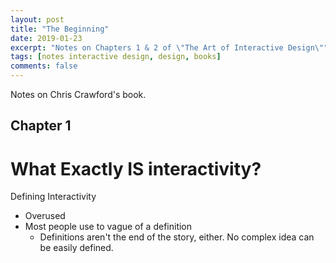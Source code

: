 ```yaml
---
layout: post
title: "The Beginning"
date: 2019-01-23
excerpt: "Notes on Chapters 1 & 2 of \"The Art of Interactive Design\""
tags: [notes interactive design, design, books]
comments: false
---
```


Notes on Chris Crawford's book.

## Chapter 1
# What Exactly IS interactivity?

Defining Interactivity
- Overused
- Most people use to vague of a definition
  - Definitions aren't the end of the story, either. No complex idea can be easily defined.
